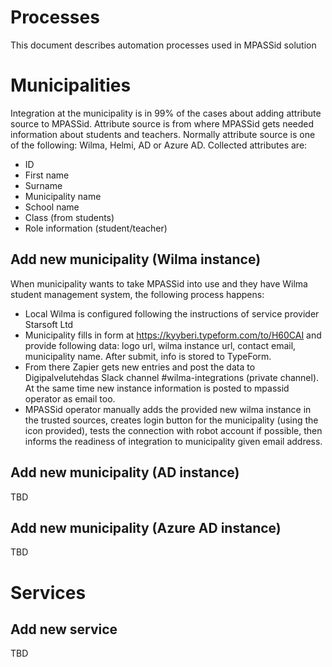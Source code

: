 # Processes 

This document describes automation processes used in MPASSid solution

# Municipalities
Integration at the municipality is in 99% of the cases about adding attribute source to MPASSid. Attribute source is from where MPASSid gets needed information about students and teachers. Normally attribute source is one of the following: Wilma, Helmi, AD or Azure AD. Collected attributes are: 
- ID
- First name
- Surname
- Municipality name
- School name
- Class (from students)
- Role information (student/teacher)


## Add new municipality (Wilma instance)
When municipality wants to take MPASSid into use and they have Wilma student management system, 
the following process happens: 
- Local Wilma is configured following the instructions of service provider Starsoft Ltd
- Municipality fills in form at https://kyyberi.typeform.com/to/H60CAI and provide following data: logo url, 
wilma instance url, contact email, municipality name. After submit, info is stored to TypeForm. 
- From there Zapier gets new entries and post the data to Digipalvelutehdas Slack 
channel #wilma-integrations (private channel). At the same time new instance information is posted to mpassid operator as email too. 
- MPASSid operator manually adds the provided new wilma instance in the trusted sources, creates login button for the municipality (using the icon provided), tests the connection with robot account if possible, then informs the readiness of integration to municipality given email address. 

## Add new municipality (AD instance)
TBD

## Add new municipality (Azure AD instance)
TBD 

# Services

## Add new service
TBD
